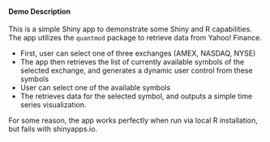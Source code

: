 #### Demo Description

This is a simple Shiny app to demonstrate some Shiny and R capabilities. The app utilizes the `quantmod` package to retrieve data from Yahoo! Finance.

- First, user can select one of three exchanges (AMEX, NASDAQ, NYSE)
- The app then retrieves the list of currently available symbols of the selected exchange, and generates a dynamic user control from these symbols
- User can select one of the available symbols
- The retrieves data for the selected symbol, and outputs a simple time series visualization.  

For some reason, the app works perfectly when run via local R installation, but fails with shinyapps.io.
